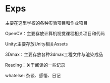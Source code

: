 # Exps
主要在这里学校的各种实验项目和作业项目

OpenCV：主要存放计算机视觉课程相关项目和代码

Unity:主要存放Unity相关Assets

3Dmax：主要存放各种3dmax工程文件与渲染成品

Reading：关于阅读的一些记录

whatelse: 杂谈、感悟、日记